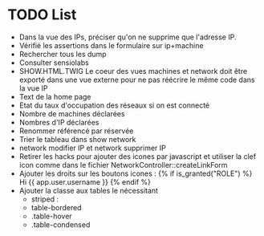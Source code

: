 TODO List
=========
* Dans la vue des IPs, préciser qu'on ne supprime que l'adresse IP.
* Vérifié les assertions dans le formulaire sur ip+machine
* Rechercher tous les dump
* Consulter sensiolabs
* SHOW.HTML.TWIG Le coeur des vues machines et network doit être exporté dans une vue externe pour ne pas réécrire le même code dans la vue IP
* Text de la home page
* Etat du taux d'occupation des réseaux si on est connecté
* Nombre de machines déclarées
* Nombres d'IP déclarées
* Renommer référencé par réservée
* Trier le tableau dans show network
* network modifier IP et network supprimer IP
* Retirer les hacks pour ajouter des icones par javascript et utiliser la clef icon comme dans le fichier NetworkController::createLinkForm
* Ajouter les droits sur les boutons icones : {% if is_granted("ROLE") %} Hi {{ app.user.username }} {% endif %}
* Ajouter la classe aux tables le nécessitant  
    *  striped : <table class="table table-striped">
    *  table-bordered
    *  .table-hover
    *  .table-condensed
